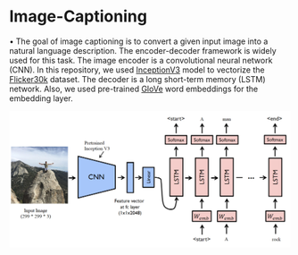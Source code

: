 # Image-Captioning
•	The goal of image captioning is to convert a given input image into a natural language description. The encoder-decoder framework is widely used for this task. The image encoder is a convolutional neural network (CNN). In this repository, we used [InceptionV3](https://keras.io/applications/) model to vectorize the [Flicker30k](https://www.kaggle.com/hsankesara/flickr-image-dataset) dataset. The decoder is a long short-term memory (LSTM) network. Also, we used pre-trained [GloVe](https://nlp.stanford.edu/projects/glove/) word embeddings for the embedding layer.



![Architecture](/arch.png)
